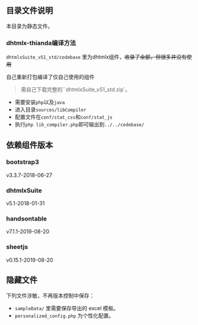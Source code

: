 ## 目录文件说明

本目录为静态文件。

### dhtmlx-thianda编译方法

`dhtmlxSuite_v51_std/codebase` 里为dhtmlx组件，~~收录了全部，但很多并没有使用~~

自己重新打包编译了仅自己使用的组件

> 需自己下载完整的``dhtmlxSuite_v51_std.zip`。

- 需要安装`php`以及`java`
- 进入目录`sources/libCompiler`
- 配置文件在`conf/stat_css`和`conf/stat_js`
- 执行`php lib_compiler.php`即可输出到`../../codebase/`

## 依赖组件版本

### bootstrap3

v3.3.7-2018-06-27

### dhtmlxSuite 

v5.1-2018-01-31

### handsontable

v7.1.1-2019-08-20

### sheetjs

v0.15.1-2019-08-20

## 隐藏文件

下列文件涉敏，不再版本控制中保存：

- `sampleData/` 里需要保存导出的 excel 模板。
- `personalized_config.php` 为个性化配置。